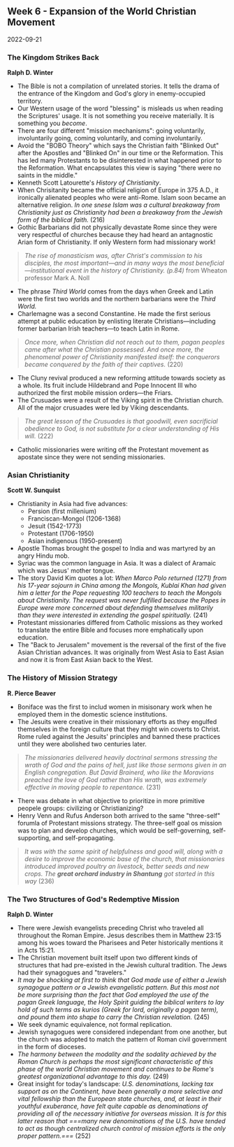 ## Week 6 - Expansion of the World Christian Movement
2022-09-21

### The Kingdom Strikes Back
**Ralph D. Winter**
- The Bible is not a compilation of unrelated stories. It tells the drama of the entrance of the Kingdom and God's glory in enemy-occupied territory.
- Our Western usage of the word "blessing" is misleads us when reading the Scriptures' usage. It is not something you receive materially. It is something you *become*. 
- There are four different "mission mechanisms": going voluntarily, involuntarily going, coming voluntarily, and coming involuntarily.
- Avoid the "BOBO Theory" which says the Christian faith "Blinked Out" after the Apostles and "Blinked On" in our time or the Reformation. This has led many Protestants to be disinterested in what happened prior to the Reformation. What encapsulates this view is saying "there were no saints in the middle."
- Kenneth Scott Latourette's *History of Christianity*.
- When Chrisitanity became the official religion of Europe in 375 A.D., it ironically alienated peoples who were anti-Rome. Islam soon became an alternative religion. *In one snese Islam was a cultural breakaway from Christianity just as Christianity had been a breakaway from the Jewish form of the biblical faith.* (216)
- Gothic Barbarians did not physically devastate Rome since they were very respectful of churches because they had heard an antagnostic Arian form of Christianity. If only Western form had missionary work!
>*The rise of monasticism was, after Christ's commission to his disciples, the most important—and in many ways the most beneficial—institutional event in the history of Christianity. (p.84)* from Wheaton professor Mark A. Noll
- The phrase *Third World* comes from the days when Greek and Latin were the first two worlds and the northern barbarians were the *Third World.*
- Charlemagne was a second Constantine. He made the first serious attempt at public education by enlisting literate Christians—including former barbarian Irish teachers—to teach Latin in Rome. 
>*Once more, when Christian did not reach out to them, pagan peoples came after what the Christian possessed. And once more, the phenomenal power of Christianity manifested itself: the conquerors became conquered by the faith of their captives.* (220)
- The Cluny revival produced a new reforming attitude towards society as a whole. Its fruit include Hildebrand and Pope Innocent III who authorized the first mobile mission orders—the Friars.
- The Crusuades were a result of the Viking spirit in the Christian church. All of the major crusuades were led by Viking descendants.
>*The great lesson of the Crusuades is that goodwill, even sacrificial obedience to God, is not substitute for a clear understanding of His will.* (222)
- Catholic missionaries were writing off the Protestant movement as apostate since they were not sending missionaries. 

### Asian Christianity
**Scott W. Sunquist**
- Christianity in Asia had five advances:
	- Persion (first millenium)
	- Franciscan-Mongol (1206-1368)
	- Jesuit (1542-1773)
	- Protestant (1706-1950)
	- Asian indigenous (1950-present)
- Apostle Thomas brought the gospel to India and was martyred by an angry Hindu mob.
- Syriac was the common language in Asia. It was a dialect of Aramaic which was Jesus' mother tongue.
- The story David Kim quotes a lot: *When Marco Polo returned (1271) from his 17-year sojourn in China among the Mongols, Kublai Khan had given him a letter for the Pope requesting 100 teachers to teach the Mongols about Christianity. The request was never fulfilled because the Popes in Europe were more concerned about defending themselves militarily than they were interested in extending the gospel spiritually.* (241)
- Protestant missionaries differed from Catholic missions as they worked to translate the entire Bible and focuses more emphatically upon education.
- The "Back to Jerusalem" movement is the reversal of the first of the five Asian Christian advances. It was originally from West Asia to East Asian and now it is from East Asian back to the West.

### The History of Mission Strategy
**R. Pierce Beaver**
- Boniface was the first to includ women in misisonary work when he employed them in the domestic science institutions.
- The Jesuits were creative in their missionary efforts as they engulfed themselves in the foreign culture that they might win coverts to Christ. Rome ruled against the Jesuits' principles and banned these practices until they were abolished two centuries later.
>*The missionaries delivered heavily doctrinal sermons stressing the wrath of God and the pains of hell, just like those sermons given in an English congregation. But David Brainerd, who like the Moravians preached the love of God rather than His wrath, was extremely effective in moving people to repentance.* (231)
- There was debate in what objective to prioritize in more primitive peopele groups: civilizing or Christianizing?
- Henry Venn and Rufus Anderson both arrived to the same "three-self" forumla of Protestant missions strategy. The three-self goal os mission was to plan and develop churches, which would be self-governing, self-supporting, and self-propagating.
>*It was with the same spirit of helpfulness and good will, along with a desire to improve the economic base of the church, that missionaries introduced improved poultry an livestock, better seeds and new crops. The **great orchard industry in Shantung** got started in this way* (236)

### The Two Structures of God's Redemptive Mission
**Ralph D. Winter**
- There were Jewish evangelists preceding Christ who traveled all throughout the Roman Empire. Jesus describes them in Matthew 23:15 among his woes toward the Pharisees and Peter historically mentions it in Acts 15:21.
- The Christian movement built itself upon two different kinds of structures that had pre-existed in the Jewish cultural tradition. The Jews had their synagogues and "travelers."
- *It may be shocking at first to think that God made use of either a Jewish synagogue pattern or a Jewish evangelistic pattern. But this most not be more surprising than the fact that God employed the use of the pagan Greek language, the Holy Spirit guiding the biblical writers to lay hold of such terms as kurios (Greek for lord, originally a pagan term), and pound them into shape to carry the Christian revelation.* (245)
- We seek dynamic equivalence, not formal replication.
- Jewish synagogues were considered independant from one another, but the church was adopted to match the pattern of Roman civil government in the form of dioceses.
- *The harmony between the modality and the sodality achieved by the Roman Church is perhaps the most significant characteristic of this phase of the world Christian movement and continues to be Rome's greatest organizational advantage to this day.* (249)
- Great insight for today's landscape: *U.S. denominations, lacking tax support as on the Continent, have been generally a more selective and vital fellowship than the European state churches, and, at least in their youthful exuberance, have felt quite capable as denominations of providing all of the necessary initiative for overseas mission. It is for this latter reason that ===many new denominations of the U.S. have tended to act as though centralized church control of mission efforts is the only proper pattern.===* (252)

